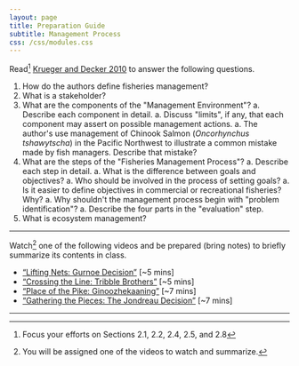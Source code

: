 ```yaml
---
layout: page
title: Preparation Guide
subtitle: Management Process
css: /css/modules.css
---
```


Read[^1] [Krueger and Decker 2010](RESOURCES/KruegerDecker_2010_Process.pdf) to answer the following questions.

1. How do the authors define fisheries management?
1. What is a stakeholder?
1. What are the components of the "Management Environment"?
    a. Describe each component in detail.
    a. Discuss "limits", if any, that each component may assert on possible management actions.
    a. The author's use management of Chinook Salmon (*Oncorhynchus tshawytscha*) in the Pacific Northwest to illustrate a common mistake made by fish managers. Describe that mistake?
1. What are the steps of the "Fisheries Management Process"?
    a. Describe each step in detail.
    a. What is the difference between goals and objectives?
    a. Who should be involved in the process of setting goals?
    a. Is it easier to define objectives in commercial or recreational fisheries?  Why?
    a. Why shouldn't the management process begin with "problem identification"?
    a. Describe the four parts in the "evaluation" step.
1. What is ecosystem management?

----

Watch[^2] one of the following videos and be prepared (bring notes) to briefly summarize its contents in class.

* [“Lifting Nets: Gurnoe Decision”](https://youtu.be/ZmcdaUtLU1E) [~5 mins]
* [“Crossing the Line: Tribble Brothers”](https://youtu.be/KSpEGhWR44Q) [~5 mins]
* [“Place of the Pike: Ginoozhekaaning”](https://www.youtube.com/watch?v=VBIzPnETBkQ) [~7 mins]
* [“Gathering the Pieces: The Jondreau Decision”](https://www.youtube.com/watch?v=q5TmLyWyFM0) [~7 mins]

----

[^1]: Focus your efforts on Sections 2.1, 2.2, 2.4, 2.5, and 2.8

[^2]: You will be assigned one of the videos to watch and summarize.
